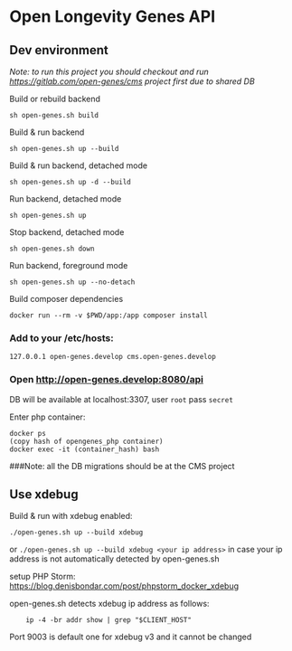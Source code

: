 # Open Longevity Genes API

## Dev environment
_Note: to run this project you should checkout and run https://gitlab.com/open-genes/cms project first due to shared DB_

Build or rebuild backend
```
sh open-genes.sh build
```
Build & run backend
```
sh open-genes.sh up --build
```
Build & run backend, detached mode
```
sh open-genes.sh up -d --build
```
Run backend, detached mode
```
sh open-genes.sh up
```
Stop backend, detached mode
```
sh open-genes.sh down
```
Run backend, foreground mode
```
sh open-genes.sh up --no-detach
```
Build composer dependencies
```
docker run --rm -v $PWD/app:/app composer install
```

### Add to your /etc/hosts:
```
127.0.0.1 open-genes.develop cms.open-genes.develop
```

### Open http://open-genes.develop:8080/api

DB will be available at localhost:3307, user `root` pass `secret`

Enter php container:
```
docker ps
(copy hash of opengenes_php container)
docker exec -it (container_hash) bash
```
###Note: all the DB migrations should be at the CMS project

## Use xdebug

Build & run with xdebug enabled:
```
./open-genes.sh up --build xdebug
```

or ```./open-genes.sh up --build xdebug <your ip address>```
in case your ip address is not automatically detected by open-genes.sh

setup PHP Storm: https://blog.denisbondar.com/post/phpstorm_docker_xdebug

open-genes.sh detects xdebug ip address as follows:
```
    ip -4 -br addr show | grep "$CLIENT_HOST"
```

Port 9003 is default one for xdebug v3 and it cannot be changed
